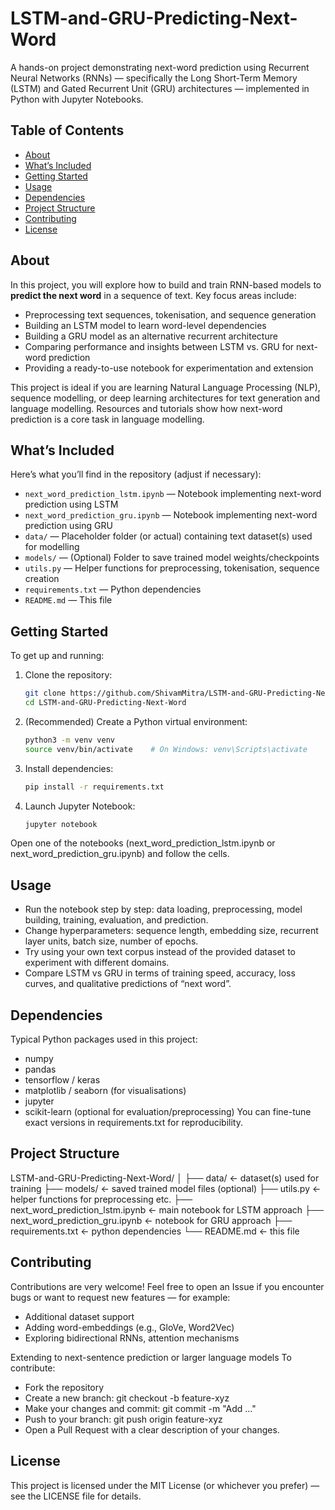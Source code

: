 # LSTM-and-GRU-Predicting-Next-Word
A hands-on project demonstrating next-word prediction using Recurrent Neural Networks (RNNs) — specifically the Long Short‑Term Memory (LSTM) and Gated Recurrent Unit (GRU) architectures — implemented in Python with Jupyter Notebooks.

## Table of Contents
- [About](#about)  
- [What’s Included](#whats-included)  
- [Getting Started](#getting-started)  
- [Usage](#usage)  
- [Dependencies](#dependencies)  
- [Project Structure](#project-structure)  
- [Contributing](#contributing)  
- [License](#license)  

## About  
In this project, you will explore how to build and train RNN-based models to **predict the next word** in a sequence of text. Key focus areas include:  
- Preprocessing text sequences, tokenisation, and sequence generation  
- Building an LSTM model to learn word-level dependencies  
- Building a GRU model as an alternative recurrent architecture  
- Comparing performance and insights between LSTM vs. GRU for next-word prediction  
- Providing a ready-to-use notebook for experimentation and extension  

This project is ideal if you are learning Natural Language Processing (NLP), sequence modelling, or deep learning architectures for text generation and language modelling. Resources and tutorials show how next-word prediction is a core task in language modelling. 

## What’s Included  
Here’s what you’ll find in the repository (adjust if necessary):  
- `next_word_prediction_lstm.ipynb` — Notebook implementing next-word prediction using LSTM  
- `next_word_prediction_gru.ipynb` — Notebook implementing next-word prediction using GRU  
- `data/` — Placeholder folder (or actual) containing text dataset(s) used for modelling  
- `models/` — (Optional) Folder to save trained model weights/checkpoints  
- `utils.py` — Helper functions for preprocessing, tokenisation, sequence creation  
- `requirements.txt` — Python dependencies  
- `README.md` — This file  

## Getting Started  
To get up and running:

1. Clone the repository:  
   ```bash
   git clone https://github.com/ShivamMitra/LSTM-and-GRU-Predicting-Next-Word.git
   cd LSTM-and-GRU-Predicting-Next-Word

2. (Recommended) Create a Python virtual environment:
   ```bash
   python3 -m venv venv
   source venv/bin/activate    # On Windows: venv\Scripts\activate

3. Install dependencies:
   ```bash
   pip install -r requirements.txt

4. Launch Jupyter Notebook:
   ```bash
   jupyter notebook
Open one of the notebooks (next_word_prediction_lstm.ipynb or next_word_prediction_gru.ipynb) and follow the cells.

## Usage
- Run the notebook step by step: data loading, preprocessing, model building, training, evaluation, and prediction.
- Change hyperparameters: sequence length, embedding size, recurrent layer units, batch size, number of epochs.
- Try using your own text corpus instead of the provided dataset to experiment with different domains.
- Compare LSTM vs GRU in terms of training speed, accuracy, loss curves, and qualitative predictions of “next word”.

## Dependencies
Typical Python packages used in this project:
- numpy
- pandas
- tensorflow / keras
- matplotlib / seaborn (for visualisations)
- jupyter
- scikit-learn (optional for evaluation/preprocessing)
You can fine-tune exact versions in requirements.txt for reproducibility.

## Project Structure
LSTM-and-GRU-Predicting-Next-Word/
│
├── data/                      ← dataset(s) used for training
├── models/                    ← saved trained model files (optional)
├── utils.py                   ← helper functions for preprocessing etc.
├── next_word_prediction_lstm.ipynb  ← main notebook for LSTM approach
├── next_word_prediction_gru.ipynb   ← notebook for GRU approach
├── requirements.txt           ← python dependencies
└── README.md                  ← this file

## Contributing
Contributions are very welcome! Feel free to open an Issue if you encounter bugs or want to request new features — for example:
- Additional dataset support
- Adding word-embeddings (e.g., GloVe, Word2Vec)
- Exploring bidirectional RNNs, attention mechanisms

Extending to next-sentence prediction or larger language models
To contribute:
- Fork the repository
- Create a new branch: git checkout -b feature-xyz
- Make your changes and commit: git commit -m "Add …"
- Push to your branch: git push origin feature-xyz
- Open a Pull Request with a clear description of your changes.

## License
This project is licensed under the MIT License (or whichever you prefer) — see the LICENSE file for details.
